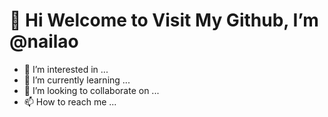 # 👋 Hi Welcome to Visit My Github, I’m @nailao
- 👀 I’m interested in ...
- 🌱 I’m currently learning ...
- 💞️ I’m looking to collaborate on ...
- 📫 How to reach me ...

<!---
nailao is a ✨ special ✨ repository because its `README.md` (this file) appears on your GitHub profile.
You can click the Preview link to take a look at your changes.
--->
